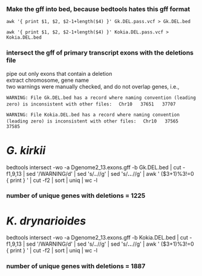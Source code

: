 
### Make the gff into bed, because bedtools hates this gff format
`awk '{ print $1, $2, $2-1+length($4) }' Gk.DEL.pass.vcf > Gk.DEL.bed` 

`awk '{ print $1, $2, $2-1+length($4) }' Kokia.DEL.pass.vcf > Kokia.DEL.bed`


### intersect the gff of primary transcript exons with the deletions file  
pipe out only exons that contain a deletion  
extract chromosome, gene name  
two warnings were manually checked, and do not overlap genes, i.e.,  

`WARNING: File Gk.DEL.bed has a record where naming convention (leading zero) is inconsistent with other files:  `
`Chr10   37651   37707`


`WARNING: File Kokia.DEL.bed has a record where naming convention (leading zero) is inconsistent with other files:  `
`Chr10   37565   37585`


# _G. kirkii_

bedtools intersect -wo -a Dgenome2_13.exons.gff -b Gk.DEL.bed | cut -f1,9,13 | sed '/WARNING/d' | sed 's/__.__.//g' | sed 's/__..__.//g' | awk ' ($3+1)%3!=0 { print } ' | cut -f2 | sort | uniq | wc -l

### number of unique genes with deletions = 1225


# _K. drynarioides_

bedtools intersect -wo -a Dgenome2_13.exons.gff -b Kokia.DEL.bed | cut -f1,9,13 | sed '/WARNING/d' | sed 's/__.__.//g' | sed 's/__..__.//g' | awk ' ($3+1)%3!=0 { print } ' | cut -f2 | sort | uniq | wc -l

### number of unique genes with deletions = 1887
